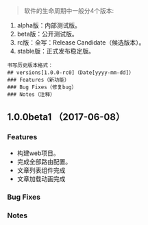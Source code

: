 > 软件的生命周期中一般分4个版本:
1. alpha版：内部测试版。
2. beta版：公开测试版。
3. rc版：全写：Release Candidate（候选版本）。
4. stable版：正式发布稳定版。
```
书写历史版本格式：
## versions[1.0.0-rc0]（Date[yyyy-mm-dd]）
### Features（新功能）
### Bug Fixes（修复bug）
### Notes（注释）
```

## 1.0.0beta1 （2017-06-08）
### Features
- 构建web项目。
- 完成全部路由配置。
- 文章列表组件完成
- 文章加载动画完成
### Bug Fixes

### Notes
